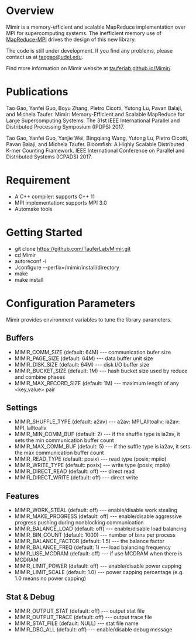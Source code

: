 # Overview
Mimir is a memory-efficient and scalable MapReduce implementation over MPI for 
supercomputing systems. The inefficient memory use of 
[MapReduce-MPI](http://mapreduce.sandia.gov/) drives the design of this new 
library.

The code is still under development. If you find any problems, please contact us
at taogao@udel.edu.

Find more information on Mimir website at
[tauferlab.github.io/Mimir/](https://tauferlab.github.io/Mimir/).

# Publications
Tao Gao, Yanfei Guo, Boyu Zhang, Pietro Cicotti, Yutong Lu, Pavan Balaji, and
Michela Taufer. Mimir: Memory-Efficient and Scalable MapReduce for Large
Supercomputing Systems. The 31st IEEE International Parallel and Distributed
Processing Symposium (IPDPS) 2017.

Tao Gao, Yanfei Guo, Yanjie Wei, Bingqiang Wang, Yutong Lu, Pietro Cicotti,
Pavan Balaji, and Michela Taufer. Bloomfish: A Highly Scalable Distributed K-mer
Counting Framework. IEEE International Conference on Parallel and Distributed
Systems (ICPADS) 2017.

# Requirement
* A C++ compiler: supports C++ 11
* MPI implementation: supports MPI 3.0
* Automake tools

# Getting Started
* git clone https://github.com/TauferLab/Mimir.git
* cd Mimir
* autoreconf -i
* ./configure --perfix=/mimir/install/directory
* make
* make install

# Configuration Parameters
Mimir provides environment variables to tune the library parameters.

## Buffers
* MIMIR_COMM_SIZE (default: 64M) --- communication bufer size
* MIMIR_PAGE_SIZE (default: 64M) --- data buffer unit size
* MIMIR_DISK_SIZE (default: 64M) --- disk I/O buffer size
* MIMIR_BUCKET_SIZE (default: 1M) --- hash bucket size used by reduce and
combine phases
* MIMIR_MAX_RECORD_SIZE (default: 1M) --- maximum length of any
<key,value> pair

## Settings
* MIMIR_SHUFFLE_TYPE (default: a2av) --- a2av: MPI_Alltoallv; ia2av:
MPI_Ialltoallv
* MIMIR_MIN_COMM_BUF (default: 2) --- if the shuffle type is ia2av, it sets
the min communication buffer count
* MIMIR_MAX_COMM_BUF (default: 5) --- if the suffle type is ia2av, it sets
the max communication buffer count
* MIMIR_READ_TYPE (default: posix) --- read type (posix; mpiio)
* MIMIR_WRITE_TYPE (default: posix) --- write type (posix; mpiio)
* MIMIR_DIRECT_READ (default: off) --- direct read
* MIMIR_DIRECT_WRITE (default: off) --- direct write

## Features
* MIMIR_WORK_STEAL (default: off) --- enable/disable work stealing
* MIMIR_MAKE_PROGRESS (default: off) --- enable/disable aggressive
progress pushing during nonblocking communication
* MIMIR_BALANCE_LOAD (default: off) --- enable/disable load balancing
* MIMIR_BIN_COUNT (default: 1000) --- number of bins per process
* MIMIR_BALANCE_FACTOR (default: 1.5) --- the balance factor
* MIMIR_BALANCE_FREQ (default: 1) --- load balancing frequency
* MIMIR_USE_MCDRAM (default: off) --- if use MCDRAM when there is MCDRAM
* MIMIR_LIMIT_POWER (default: off) --- enable/disable power capping
* MIMIR_LIMIT_SCALE (default: 1.0) --- power capping percentage (e.g. 1.0 means no power capping)

## Stat & Debug
* MIMIR_OUTPUT_STAT (default: off) --- output stat file
* MIMIR_OUTPUT_TRACE (default: off) --- output trace file
* MIMIR_STAT_FILE (default: NULL) --- stat file name
* MIMIR_DBG_ALL (default: off) --- enable/disable debug message
